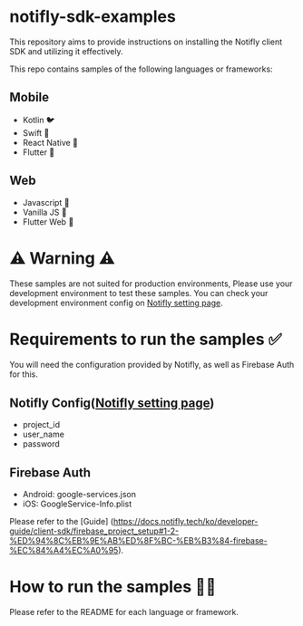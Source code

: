 # notifly-sdk-examples

This repository aims to provide instructions on installing the Notifly client SDK and utilizing it effectively.

This repo contains samples of the following languages or frameworks:

## Mobile

- Kotlin 🐦
- Swift 🦢
- React Native 🦩
- Flutter 🦜

## Web

- Javascript 🦚
- Vanilla JS 🦉
- Flutter Web 🦅

# ⚠️ Warning ⚠️

These samples are not suited for production environments,
Please use your development environment to test these samples.
You can check your development environment config on [Notifly setting page](https://notifly.tech/console/settings?environment=0).

# Requirements to run the samples ✅

You will need the configuration provided by Notifly, as well as Firebase Auth for this.

## Notifly Config([Notifly setting page](https://notifly.tech/console/settings?environment=0))

- project_id
- user_name
- password

## Firebase Auth

- Android: google-services.json
- iOS: GoogleService-Info.plist

Please refer to the [Guide] (https://docs.notifly.tech/ko/developer-guide/client-sdk/firebase_project_setup#1-2-%ED%94%8C%EB%9E%AB%ED%8F%BC-%EB%B3%84-firebase-%EC%84%A4%EC%A0%95).

# How to run the samples 🏃‍♀️

Please refer to the README for each language or framework.
